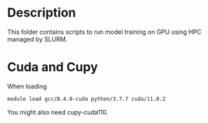 # Description

This folder contains scripts to run model training on GPU using HPC managed by SLURM.

# Cuda and Cupy

When loading

```bash
module load gcc/8.4.0-cuda python/3.7.7 cuda/11.0.2
```

You might also need cupy-cuda110.